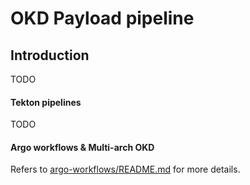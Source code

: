 # OKD Payload pipeline

## Introduction

TODO

#### Tekton pipelines

TODO 

#### Argo workflows & Multi-arch OKD

Refers to [argo-workflows/README.md](argo-workflows/README.md) for more details.


